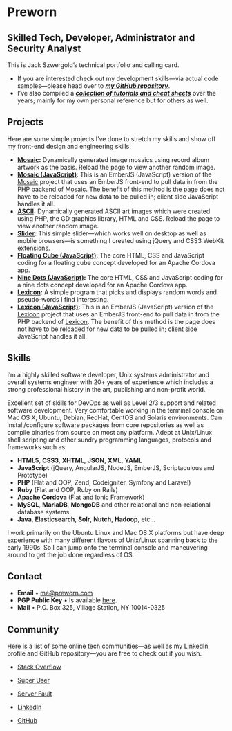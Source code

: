 # Preworn

## Skilled Tech, Developer, Administrator and Security Analyst

This is Jack Szwergold’s technical portfolio and calling card.

* If you are interested check out my development skills—via actual code samples—please head over to ***[my GitHub repository][15]***.
* I’ve also compiled a ***[collection of tutorials and cheat sheets][1]*** over the years; mainly for my own personal reference but for others as well.

## Projects

Here are some simple projects I’ve done to stretch my skills and show off my front-end design and engineering skills:

* **[Mosaic][2]:** Dynamically generated image mosaics using record album artwork as the basis. Reload the page to view another random image.
* **[Mosaic (JavaScript)][3]**: This is an EmberJS (JavaScript) version of the [Mosaic][2] project that uses an EmberJS front-end to pull data in from the PHP backend of [Mosaic][2]. The benefit of this method is the page does not have to be reloaded for new data to be pulled in; client side JavaScript handles it all.
* **[ASCII][4]:** Dynamically generated ASCII art images which were created using PHP, the GD graphics library, HTML and CSS. Reload the page to view another random image.
* **[Slider][5]:** This simple slider—which works well on desktop as well as mobile browsers—is something I created using jQuery and CSS3 WebKit extensions.
* **[Floating Cube (JavaScript)][6]:** The core HTML, CSS and JavaScript coding for a floating cube concept developed for an Apache Cordova app.
* **[Nine Dots (JavaScript)][7]:** The core HTML, CSS and JavaScript coding for a nine dots concept developed for an Apache Cordova app.
* **[Lexicon][8]:** A simple program that picks and displays random words and pseudo-words I find interesting.
* **[Lexicon (JavaScript)][9]:** This is an EmberJS (JavaScript) version of the [Lexicon][8] project that uses an EmberJS front-end to pull data in from the PHP backend of [Lexicon][8]. The benefit of this method is the page does not have to be reloaded for new data to be pulled in; client side JavaScript handles it all.

## Skills

I’m a highly skilled software developer, Unix systems administrator and overall systems engineer with 20+ years of experience which includes a strong professional history in the art, publishing and non-profit world.

Excellent set of skills for DevOps as well as Level 2/3 support and related software development. Very comfortable working in the terminal console on Mac OS X, Ubuntu, Debian, RedHat, CentOS and Solaris environments. Can install/configure software packages from core repositories as well as compile binaries from source on most any platform. Adept at Unix/Linux shell scripting and other sundry programming languages, protocols and frameworks such as:

* **HTML5**, **CSS3**, **XHTML**, **JSON**,  **XML**, **YAML**
* **JavaScript** (jQuery, AngularJS, NodeJS, EmberJS, Scriptaculous and Prototype)
* **PHP** (Flat and OOP, Zend, Codeigniter, Symfony and Laravel)
* **Ruby** (Flat and OOP, Ruby on Rails)
* **Apache Cordova** (Flat and Ionic Framework)
* **MySQL**, **MariaDB**, **MongoDB** and other relational and non-relational database systems.
* **Java**, **Elasticsearch**, **Solr**, **Nutch**, **Hadoop**, etc…

I work primarily on the Ubuntu Linux and Mac OS X platforms but have deep experience with many different flavors of Unix/Linux spanning back to the early 1990s. So I can jump onto the terminal console and maneuvering around to get the job done regardless of OS.

## Contact

* **Email** • [me@preworn.com](mailto:me@preworn.com?Subject=Preworn%20Website%20Query)
* **PGP Public Key** • Is available [here][10].
* **Mail** • P.O. Box 325, Village Station, NY 10014-0325

## Community

Here is a list of some online tech communities—as well as my LinkedIn profile and GitHub repository—you are free to check out if you wish.

* [Stack Overflow][11]
* [Super User][12]
* [Server Fault][13]
* [LinkedIn][14]
* [GitHub][15]

  [1]: tutorials_and_cheat_sheets/ "Tutorials and Cheat Sheets"
  [2]: projects/mosaic/ "Mosaic"
  [3]: projects/mosaic_js/ "Mosaic (JavaScript)"
  [4]: projects/ascii/ "ASCII"
  [5]: projects/slider/ "Slider"
  [6]: projects/floatingcube_js/ "Floating Cube (JavaScript)"
  [7]: projects/ninedots_js/ "Nine Dots (JavaScript)"
  [8]: projects/lexicon/ "Lexicon"
  [9]: projects/lexicon_js/ "Lexicon (JavaScript)"  
  [10]: pgp_public_key-preworn.asc.txt
  [11]: http://stackoverflow.com/users/117259/jakegould "Stack Overflow"
  [12]: http://superuser.com/users/167207/jakegould "Super User"
  [13]: http://serverfault.com/users/100013/jakegould "Server Fault"
  [14]: http://www.linkedin.com/in/jackszwergold "Linked In"
  [15]: https://github.com/JackSzwergold
